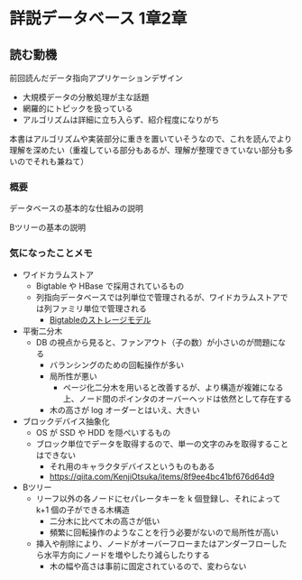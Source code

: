 # 詳説データベース 1章2章

## 読む動機
前回読んだデータ指向アプリケーションデザイン
- 大規模データの分散処理が主な話題
- 網羅的にトピックを扱っている
- アルゴリズムは詳細に立ち入らず、紹介程度になりがち

本書はアルゴリズムや実装部分に重きを置いていそうなので、これを読んでより理解を深めたい（重複している部分もあるが、理解が整理できていない部分も多いのでそれも兼ねて）

### 概要
データベースの基本的な仕組みの説明

Bツリーの基本の説明

### 気になったことメモ
- ワイドカラムストア
  - Bigtable や HBase で採用されているもの
  - 列指向データベースでは列単位で管理されるが、ワイドカラムストアでは列ファミリ単位で管理される
    - [Bigtableのストレージモデル](https://cloud.google.com/bigtable/docs/overview?hl=ja#storage-model)
- 平衡二分木
  - DB の視点から見ると、ファンアウト（子の数）が小さいのが問題になる
    - バランシングのための回転操作が多い
    - 局所性が悪い
      - ページ化二分木を用いると改善するが、より構造が複雑になる上、ノード間のポインタのオーバーヘッドは依然として存在する
    - 木の高さが log オーダーとはいえ、大きい
- ブロックデバイス抽象化
  - OS が SSD や HDD を隠ぺいするもの
  - ブロック単位でデータを取得するので、単一の文字のみを取得することはできない
    - それ用のキャラクタデバイスというものもある
    - https://qiita.com/KenjiOtsuka/items/8f9ee4bc41bf676d64d9
- Bツリー
  - リーフ以外の各ノードにセパレータキーを k 個登録し、それによって k+1 個の子ができる木構造
    - 二分木に比べて木の高さが低い
    - 頻繁に回転操作のようなことを行う必要がないので局所性が高い
  - 挿入や削除により、ノードがオーバーフローまたはアンダーフローしたら水平方向にノードを増やしたり減らしたりする
    - 木の幅や高さは事前に固定されているので、変わらない

